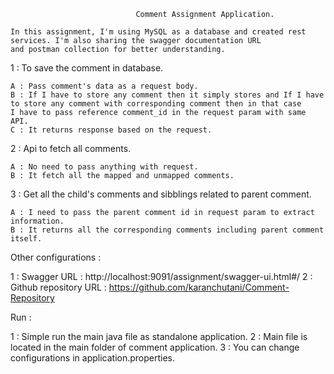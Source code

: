                                 Comment Assignment Application.

    In this assignment, I'm using MySQL as a database and created rest services. I'm also sharing the swagger documentation URL  
    and postman collection for better understanding.


1 : To save the comment in database.

    A : Pass comment's data as a request body.
    B : If I have to store any comment then it simply stores and If I have to store any comment with corresponding comment then in that case
    I have to pass reference comment_id in the request param with same API.
    C : It returns response based on the request.

2 : Api to fetch all comments.

    A : No need to pass anything with request.
    B : It fetch all the mapped and unmapped comments.

3 : Get all the child's comments and sibblings related to parent comment.

    A : I need to pass the parent comment id in request param to extract information.
    B : It returns all the corresponding comments including parent comment itself.

Other configurations : 

1 : Swagger URL : http://localhost:9091/assignment/swagger-ui.html#/
2 : Github repository URL : https://github.com/karanchutani/Comment-Repository

Run : 

1 : Simple run the main java file as standalone application.
2 : Main file is located in the main folder of comment application.
3 : You can change configurations in application.properties.
